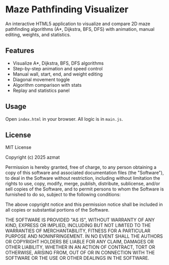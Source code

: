 # Maze Pathfinding Visualizer

An interactive HTML5 application to visualize and compare 2D maze pathfinding algorithms (A*, Dijkstra, BFS, DFS) with animation, manual editing, weights, and statistics.

## Features
- Visualize A*, Dijkstra, BFS, DFS algorithms
- Step-by-step animation and speed control
- Manual wall, start, end, and weight editing
- Diagonal movement toggle
- Algorithm comparison with stats
- Replay and statistics panel

## Usage
Open `index.html` in your browser. All logic is in `main.js`.

## License
MIT License

Copyright (c) 2025 azmat

Permission is hereby granted, free of charge, to any person obtaining a copy
of this software and associated documentation files (the "Software"), to deal
in the Software without restriction, including without limitation the rights
to use, copy, modify, merge, publish, distribute, sublicense, and/or sell
copies of the Software, and to permit persons to whom the Software is
furnished to do so, subject to the following conditions:

The above copyright notice and this permission notice shall be included in all
copies or substantial portions of the Software.

THE SOFTWARE IS PROVIDED "AS IS", WITHOUT WARRANTY OF ANY KIND, EXPRESS OR
IMPLIED, INCLUDING BUT NOT LIMITED TO THE WARRANTIES OF MERCHANTABILITY,
FITNESS FOR A PARTICULAR PURPOSE AND NONINFRINGEMENT. IN NO EVENT SHALL THE
AUTHORS OR COPYRIGHT HOLDERS BE LIABLE FOR ANY CLAIM, DAMAGES OR OTHER
LIABILITY, WHETHER IN AN ACTION OF CONTRACT, TORT OR OTHERWISE, ARISING FROM,
OUT OF OR IN CONNECTION WITH THE SOFTWARE OR THE USE OR OTHER DEALINGS IN THE
SOFTWARE.
